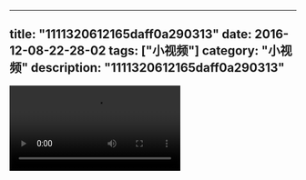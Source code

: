 
---
title: "1111320612165daff0a290313"
date: 2016-12-08-22-28-02
tags: ["小视频"]
category: "小视频"
description: "1111320612165daff0a290313"
---
<video src="http://ohtsqip0g.bkt.clouddn.com/1111320612165daff0a290313.mp4" controls="controls"></video>
